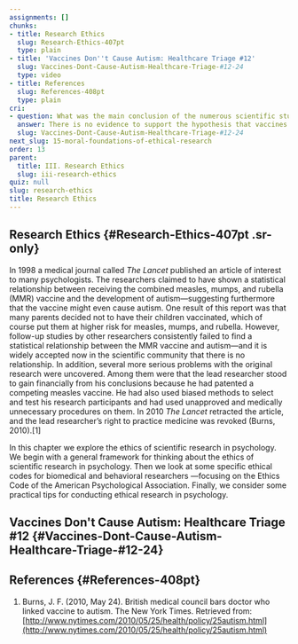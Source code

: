 ```yaml
---
assignments: []
chunks:
- title: Research Ethics
  slug: Research-Ethics-407pt
  type: plain
- title: 'Vaccines Don''t Cause Autism: Healthcare Triage #12'
  slug: Vaccines-Dont-Cause-Autism-Healthcare-Triage-#12-24
  type: video
- title: References
  slug: References-408pt
  type: plain
cri:
- question: What was the main conclusion of the numerous scientific studies conducted on the association between the MMR vaccine and autism?
  answer: There is no evidence to support the hypothesis that vaccines cause autism.
  slug: Vaccines-Dont-Cause-Autism-Healthcare-Triage-#12-24
next_slug: 15-moral-foundations-of-ethical-research
order: 13
parent:
  title: III. Research Ethics
  slug: iii-research-ethics
quiz: null
slug: research-ethics
title: Research Ethics
---
```


## Research Ethics {#Research-Ethics-407pt .sr-only} 

In 1998 a medical journal called _The Lancet_ published an article of interest to many psychologists. The researchers claimed to have shown a statistical relationship between receiving the combined measles, mumps, and rubella (MMR) vaccine and the development of autism—suggesting furthermore that the vaccine might even cause autism. One result of this report was that many parents decided not to have their children vaccinated, which of course put them at higher risk for measles, mumps, and rubella. However, follow-up studies by other researchers consistently failed to find a statistical relationship between the MMR vaccine and autism—and it is widely accepted now in the scientific community that there is no relationship. In addition, several more serious problems with the original research were uncovered. Among them were that the lead researcher stood to gain financially from his conclusions because he had patented a competing measles vaccine. He had also used biased methods to select and test his research participants and had used unapproved and medically unnecessary procedures on them. In 2010 _The Lancet_ retracted the article, and the lead researcher’s right to practice medicine was revoked (Burns, 2010).\[1\]  

In this chapter we explore the ethics of scientific research in psychology. We begin with a general framework for thinking about the ethics of scientific research in psychology. Then we look at some specific ethical codes for biomedical and behavioral researchers —focusing on the Ethics Code of the American Psychological Association. Finally, we consider some practical tips for conducting ethical research in psychology.

## Vaccines Don't Cause Autism: Healthcare Triage #12 {#Vaccines-Dont-Cause-Autism-Healthcare-Triage-#12-24} 



<i-youtube videoid="o65l1YAVaYc" height={400} width="100%" >

</i-youtube>



## References {#References-408pt} 

1.  Burns, J. F. (2010, May 24). British medical council bars doctor who linked vaccine to autism. The New York Times. Retrieved from: [http://www.nytimes.com/2010/05/25/health/policy/25autism.html](http://www.nytimes.com/2010/05/25/health/policy/25autism.html)

